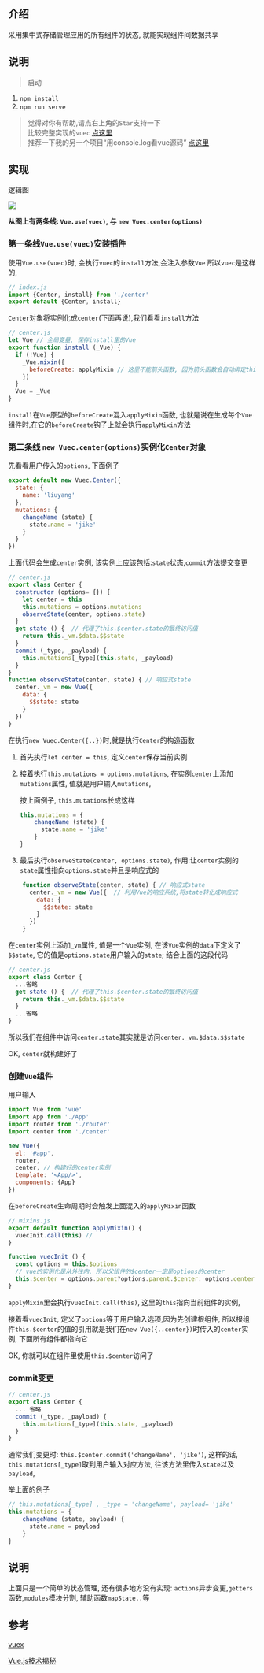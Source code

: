 ## 介绍
采用集中式存储管理应用的所有组件的状态, 就能实现组件间数据共享

## 说明
>启动
1. `npm install`
2. `npm run serve`
> 觉得对你有帮助,请点右上角的`Star`支持一下</br>
> 比较完整实现的`vuec` [点这里](https://github.com/liuyangjike/vuec)</br>
> 推荐一下我的另一个项目“用console.log看vue源码” [点这里](https://github.com/liuyangjike/vue-console)

## 实现
逻辑图

![](https://user-gold-cdn.xitu.io/2019/1/26/168896ac58610a39?w=967&h=811&f=png&s=76966)

**从图上有两条线: `Vue.use(vuec)`, 与 `new Vuec.center(options)`**

### 第一条线`Vue.use(vuec)`安装插件
使用`Vue.use(vuec)`时, 会执行`vuec`的`install`方法,会注入参数`Vue`
所以`vuec`是这样的,
```js
// index.js
import {Center, install} from './center'
export default {Center, install}
```
 `Center`对象将实例化成`center`(下面再说),我们看看`install`方法
```js
// center.js
let Vue // 全局变量, 保存install里的Vue
export function install (_Vue) {
  if (!Vue) {
    _Vue.mixin({
      beforeCreate: applyMixin // 这里不能箭头函数, 因为箭头函数会自动绑定this
    })
  }
  Vue = _Vue
}
```
`install`在`Vue`原型的`beforeCreate`混入`applyMixin`函数, 也就是说在生成每个`Vue`组件时,在它的`beforeCreate`钩子上就会执行`applyMixin`方法

### 第二条线 `new Vuec.center(options)`实例化`Center`对象
先看看用户传入的`options`, 下面例子
```js
export default new Vuec.Center({
  state: {
    name: 'liuyang'
  },
  mutations: {
    changeName (state) {
      state.name = 'jike'
    }
  }
})
```
上面代码会生成`center`实例, 该实例上应该包括:`state`状态,`commit`方法提交变更
```js
// center.js
export class Center {
  constructor (options= {}) {
    let center = this
    this.mutations = options.mutations
    observeState(center, options.state)
  }
  get state () {  // 代理了this.$center.state的最终访问值
    return this._vm.$data.$$state
  }
  commit (_type, _payload) {
    this.mutations[_type](this.state, _payload)
  }
}
function observeState(center, state) { // 响应式state
  center._vm = new Vue({
    data: {
      $$state: state
    }
  })
}
```

在执行`new Vuec.Center({..})`时,就是执行`Center`的构造函数

1. 首先执行`let center = this`, 定义`center`保存当前实例

2. 接着执行`this.mutations = options.mutations`, 在实例`center`上添加`mutations`属性, 值就是用户输入`mutations`, 
    
    按上面例子, `this.mutations`长成这样
    ```js
    this.mutations = {
        changeName (state) {
          state.name = 'jike'
        }
    }
    ```
    
3.  最后执行`observeState(center, options.state)`, 作用:让`center`实例的`state`属性指向`options.state`并且是响应式的
```js
    function observeState(center, state) { // 响应式state
      center._vm = new Vue({  // 利用Vue的响应系统,将state转化成响应式
        data: {
          $$state: state
        }
      })
    }

```
在`center`实例上添加`_vm`属性, 值是一个`Vue`实例, 在该`Vue`实例的`data`下定义了`$$state`, 它的值是`options.state`用户输入的`state`;
结合上面的这段代码
```js
// center.js
export class Center {
  ...省略
  get state () {  // 代理了this.$center.state的最终访问值
    return this._vm.$data.$$state
  }
  ...省略
}
```
所以我们在组件中访问`center.state`其实就是访问`center._vm.$data.$$state`

OK, `center`就构建好了

### 创建`Vue`组件
用户输入
```js
import Vue from 'vue'
import App from './App'
import router from './router'
import center from './center'

new Vue({
  el: '#app',
  router,
  center, // 构建好的center实例
  template: '<App/>',
  components: {App}
})
```
在`beforeCreate`生命周期时会触发上面混入的`applyMixin`函数
```js
// mixins.js
export default function applyMixin() {
  vuecInit.call(this) // 
}

function vuecInit () {
  const options = this.$options
  // vue的实例化是从外往内, 所以父组件的$center一定是options的center
  this.$center = options.parent?options.parent.$center: options.center
}
```
`applyMixin`里会执行`vuecInit.call(this)`, 这里的`this`指向当前组件的实例,

接着看`vuecInit`, 定义了`options`等于用户输入选项,因为先创建根组件, 所以根组件`this.$center`的值的引用就是我们在`new Vue({..center})`时传入的`center`实例, 下面所有组件都指向它

OK, 你就可以在组件里使用`this.$center`访问了

### commit变更

```js
// center.js
export class Center {
  ... 省略
  commit (_type, _payload) {
    this.mutations[_type](this.state, _payload)
  }
}
```
通常我们变更时: `this.$center.commit('changeName', 'jike')`, 这样的话, `this.mutations[_type]`取到用户输入对应方法, 往该方法里传入`state`以及`payload`,

举上面的例子
```js
// this.mutations[_type] , _type = 'changeName', payload= 'jike'
this.mutations = {
    changeName (state, payload) {
      state.name = payload
    }
}

```

## 说明
上面只是一个简单的状态管理, 还有很多地方没有实现: `actions`异步变更,`getters`函数,`modules`模块分割, 辅助函数`mapState..`等

## 参考
[vuex](https://github.com/vuejs/vuex)

[Vue.js技术揭秘](https://ustbhuangyi.github.io/vue-analysis/)